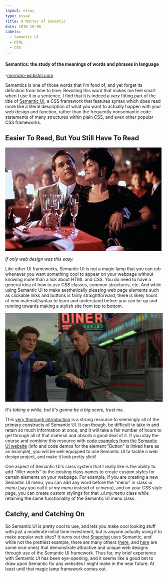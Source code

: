 ```yaml
---
layout: essay
type: essay
title: A Matter of Semantic
date: 2016-10-06
labels:
  - Semantic UI
  - HTML
  - CSS
---
```


#### Semantics: the study of the meanings of words and phrases in language
  -[*merriam-webster.com*](http://www.merriam-webster.com/)

Semantics is one of those words that I'm fond of, and yet forget its definition from time to time.  Revisting this word that makes me feel smart when I use it in a sentence, I find that it is indeed a *very* fitting part of the title of [Semantic UI](http://semantic-ui.com/), a CSS framework that features syntax which does read more like a literal description of what you want to actually happen with your web design and function, rather than the frequently nonsemantic code statements of many structures within plain CSS, and even other popular CSS frameworks.

## Easier To Read, But You Still Have To Read

<img class="ui large right spaced image" src="../images/E37_goodfellasNiceDinner.jpg">

*If only web design was this easy.*

Like other UI frameworks, Semantic UI is not a magic lamp that you can rub whenever you want something cool to appear on your webpage without knowing more than a lick about HTML and CSS.  You do need to have a general idea of how to use CSS  classes, common structures, etc.  And while using Semantic UI to make aesthetically pleasing web page elements such as clickable links and buttons is fairly straightforward, there is likely hours of new material/syntax to learn and understand before you can be up and running towards making a stylish site from top to bottom.

<img class="ui large right spaced image" src="../images/E37_goodfellasWatches.jpg">

*It's taking a while, but it's gonna be a big score, trust me.*

This [very thorough introduction](http://courses.ics.hawaii.edu/ics314f16/morea/ui-frameworks/experience-semantic-ui-pluralsight.html) is a strong resource to seemingly all of the primary constructs of Semantic UI.  It can though, be difficult to take in and retain so much information at once, and it will take a fair number of hours to get through all of that material and absorb a good deal of it.  If you stay the course and combine this resource with [code examples from the Semantic UI website](http://semantic-ui.com/elements/button.html) (info and code demos for the element "Button" is linked here as an example), you will be well equipped to use Semantic UI to tackle a web design project, and make it look pretty slick!

One aspect of Semantic UI's class system that I really like is the ability to add "filler words" to the existing class names to create custom styles for certain elements on your webpage.  For example, if you are creating a new Semantic UI menu, you can add any word before the "menu" in class *ui menu* (say you call it *ui my menu* instead of *ui menu*), and on your CSS style page, you can create custom stylings for that *.ui.my.menu* class while retaining the same functionality of the Semantic UI menu class.

## Catchy, and Catching On

So Semantic UI is pretty cool to use, and lets you make cool looking stuff with just a moderate initial time investment, but is anyone actually using it to make popular web sites?  It turns out that [Snapchat](https://www.snapchat.com/) uses Semantic, and while not the prettiest example, there are many others ([here](https://chotheme.com/), and [here](https://caddyserver.com/) are some nice ones) that demonstrate attractive and unique web designs through use of the Semantic UI framework.  Thus far, my brief experience with Semantic UI has been eye-opening, and it seems like a good bet to draw upon Semantic for any websites I might make in the near future.  At least until that magic lamp framework comes out.
